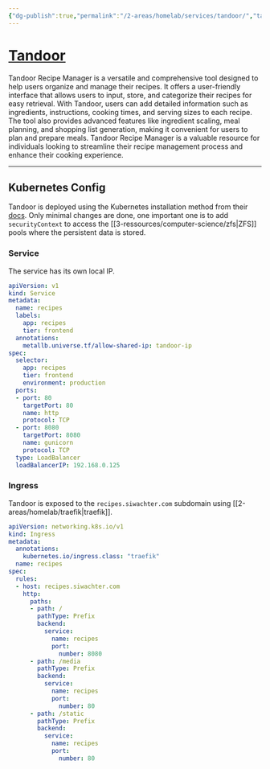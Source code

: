 ```yaml
---
{"dg-publish":true,"permalink":"/2-areas/homelab/services/tandoor/","tags":["jarvis/media, jarvis/service"],"created":"","updated":""}
---
```


# [Tandoor](https://recipes.siwachter.com)
Tandoor Recipe Manager is a versatile and comprehensive tool designed to help users organize and manage their recipes. It offers a user-friendly interface that allows users to input, store, and categorize their recipes for easy retrieval. With Tandoor, users can add detailed information such as ingredients, instructions, cooking times, and serving sizes to each recipe. The tool also provides advanced features like ingredient scaling, meal planning, and shopping list generation, making it convenient for users to plan and prepare meals. Tandoor Recipe Manager is a valuable resource for individuals looking to streamline their recipe management process and enhance their cooking experience.

---
## Kubernetes Config
Tandoor is deployed using the Kubernetes installation method from their [docs](https://docs.tandoor.dev/install/kubernetes/).
Only minimal changes are done, one important one is to add ```securityContext``` to access the [[3-ressources/computer-science/zfs|ZFS]] pools where the persistent data is stored.
### Service
The service has its own local IP.
```yml
apiVersion: v1
kind: Service
metadata:
  name: recipes
  labels:
    app: recipes
    tier: frontend
  annotations:
    metallb.universe.tf/allow-shared-ip: tandoor-ip
spec:
  selector:
    app: recipes
    tier: frontend
    environment: production
  ports:
  - port: 80
    targetPort: 80
    name: http
    protocol: TCP
  - port: 8080
    targetPort: 8080
    name: gunicorn
    protocol: TCP
  type: LoadBalancer
  loadBalancerIP: 192.168.0.125

```

### Ingress
Tandoor is exposed to the ```recipes.siwachter.com``` subdomain using [[2-areas/homelab/traefik|traefik]].
```yml
apiVersion: networking.k8s.io/v1
kind: Ingress
metadata:
  annotations:
    kubernetes.io/ingress.class: "traefik"
  name: recipes
spec:
  rules:
  - host: recipes.siwachter.com
    http:
      paths:
      - path: /
        pathType: Prefix
        backend:
          service:
            name: recipes
            port:
              number: 8080
      - path: /media
        pathType: Prefix
        backend:
          service:
            name: recipes
            port:
              number: 80
      - path: /static
        pathType: Prefix
        backend:
          service:
            name: recipes
            port:
              number: 80
```